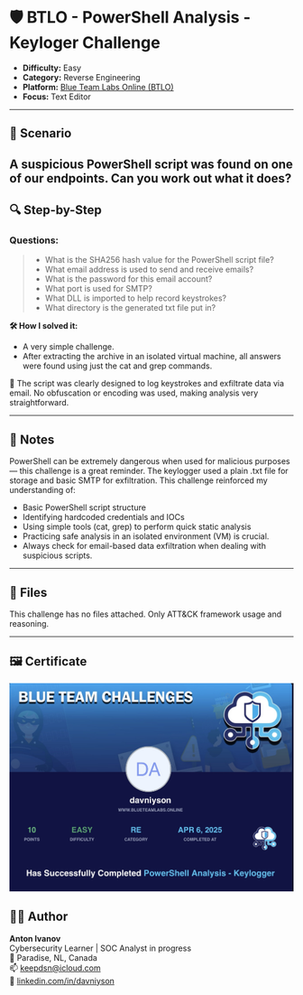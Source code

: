 # 🛡️ BTLO - PowerShell Analysis - Keyloger Challenge

- **Difficulty:** Easy  
- **Category:** Reverse Engineering
- **Platform:** [Blue Team Labs Online (BTLO)](https://blueteamlabs.online/)  
- **Focus:** Text Editor

---

## 📌 Scenario

A suspicious PowerShell script was found on one of our endpoints. Can you work out what it does?
---

## 🔍 Step-by-Step

### Questions:

> - What is the SHA256 hash value for the PowerShell script file?
> - What email address is used to send and receive emails? 
> - What is the password for this email account? 
> - What port is used for SMTP? 
> - What DLL is imported to help record keystrokes? 
> - What directory is the generated txt file put in?

**🛠 How I solved it:**

- A very simple challenge.
- After extracting the archive in an isolated virtual machine, all answers were found using just the cat and grep commands.

🔐 The script was clearly designed to log keystrokes and exfiltrate data via email.
No obfuscation or encoding was used, making analysis very straightforward.
  
---

## 🧠 Notes

PowerShell can be extremely dangerous when used for malicious purposes — this challenge is a great reminder.
The keylogger used a plain .txt file for storage and basic SMTP for exfiltration.
This challenge reinforced my understanding of:
 - Basic PowerShell script structure
 - Identifying hardcoded credentials and IOCs
 -  Using simple tools (cat, grep) to perform quick static analysis
 - Practicing safe analysis in an isolated environment (VM) is crucial.
 - Always check for email-based data exfiltration when dealing with suspicious scripts.

---

## 📂 Files

This challenge has no files attached. Only ATT&CK framework usage and reasoning.

---

## 🖼 Certificate

![BTLO ATT&CK certificate](./keylogcert.jpg)



## 🧑‍💻 Author

**Anton Ivanov**  
Cybersecurity Learner | SOC Analyst in progress  
📍 Paradise, NL, Canada  
📫 [keepdsn@icloud.com](mailto:keepdsn@icloud.com)  
🔗 [linkedin.com/in/davniyson](https://linkedin.com/in/davniyson)
